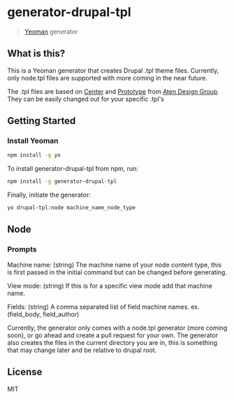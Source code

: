 # generator-drupal-tpl

> [Yeoman](http://yeoman.io) generator

## What is this?

This is a Yeoman generator that creates Drupal .tpl theme files. Currently, only node.tpl files are supported with more coming in the near future.

The .tpl files are based on [Center](https://www.drupal.org/project/center) and [Prototype](https://www.drupal.org/project/prototype) from [Aten Design Group](http://atendesigngroup.com/). They can be easily changed out for your specific .tpl's

## Getting Started

### Install Yeoman

```bash
npm install -g yo
```

To install generator-drupal-tpl from npm, run:

```bash
npm install -g generator-drupal-tpl
```

Finally, initiate the generator:

```bash
yo drupal-tpl:node machine_name_node_type
```

## Node
### Prompts

Machine name: (string) The machine name of your node content type, this is first passed in the initial command but can be changed before generating.

View mode: (string) If this is for a specific view mode add that machine name.

Fields: (string) A comma separated list of field machine names. ex. (field_body, field_author)


Currently, the generator only comes with a node.tpl generator (more coming soon), or go ahead and create a pull request for your own. The generator also creates the files in the current directory you are in, this is something that may change later and be relative to drupal root.

## License

MIT
